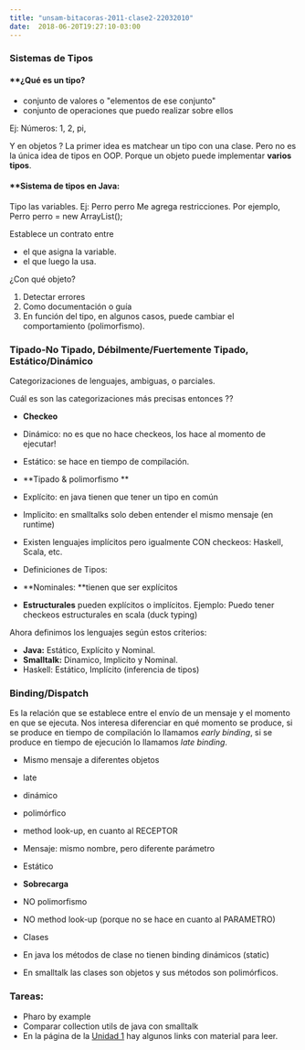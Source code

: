 ```yaml
---
title: "unsam-bitacoras-2011-clase2-22032010"
date:  2018-06-20T19:27:10-03:00
---
```



### Sistemas de Tipos


#### **[]()¿Qué es un tipo?

* conjunto de valores o "elementos de ese conjunto"
* conjunto de operaciones que puedo realizar sobre ellos

Ej: Números: 1, 2, pi,

Y en objetos ?
La primer idea es matchear un tipo con una clase.
Pero no es la única idea de tipos en OOP. Porque un objeto puede implementar **varios tipos**.

#### **[]()Sistema de tipos en Java:
Tipo las variables. Ej: Perro perro
Me agrega restricciones. Por ejemplo, Perro perro = new ArrayList<Object>(); 

Establece un contrato entre

* el que asigna la variable.
* el que luego la usa.

¿Con qué objeto?

1. Detectar errores
1. Como documentación o guía
1. En función del tipo, en algunos casos, puede cambiar el comportamiento (polimorfismo).


### Tipado-No Tipado, Débilmente/Fuertemente Tipado, Estático/Dinámico
Categorizaciones de lenguajes, ambiguas, o parciales.

Cuál es son las categorizaciones más precisas entonces ??

* **Checkeo**



 * Dinámico: no es que no hace checkeos, los hace al momento de ejecutar!


 * Estático: se hace en tiempo de compilación.

* **Tipado & polimorfismo
**



 * Explícito: en java tienen que tener un tipo en común
 * Implicito: en smalltalks solo deben entender el mismo mensaje (en runtime)

  * Existen lenguajes implícitos pero igualmente CON checkeos: Haskell, Scala, etc.

* Definiciones de Tipos:

 * **Nominales: **tienen que ser explícitos

 * **Estructurales** pueden explícitos o implícitos.
Ejemplo:
Puedo tener checkeos estructurales en scala (duck typing)

Ahora definimos los lenguajes según estos criterios:

* **Java:** Estático, Explícito y Nominal.
* **Smalltalk:** Dinamico, Implicito y Nominal.
* Haskell: Estático, Implícito (inferencia de tipos)


### Binding/Dispatch
Es la relación que se establece entre el envío de un mensaje y el momento en que se ejecuta. Nos interesa diferenciar en qué momento se produce, si se produce en tiempo de compilación lo llamamos *early binding*, si se produce en tiempo de ejecución lo llamamos *late binding*.

* Mismo mensaje a diferentes objetos

 * late
 * dinámico
 * polimórfico
 * method look-up, en cuanto al RECEPTOR

* Mensaje: mismo nombre, pero diferente parámetro

 * Estático
 * **Sobrecarga**

 * NO polimorfismo
 * NO method  look-up (porque no se hace en cuanto al PARAMETRO)
* Clases

 * En java los métodos de clase no tienen binding dinámicos (static)
 * En smalltalk las clases son objetos y sus métodos son polimórficos.


### Tareas:

* Pharo by example
* Comparar collection utils de java con smalltalk
* En la página de la [Unidad 1](conceptos-tipos-binding) hay algunos links con material para leer.